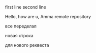 first line
second line

Hello, how are u, Amma remote repository

все переделал

новая строка

для нового реквеста